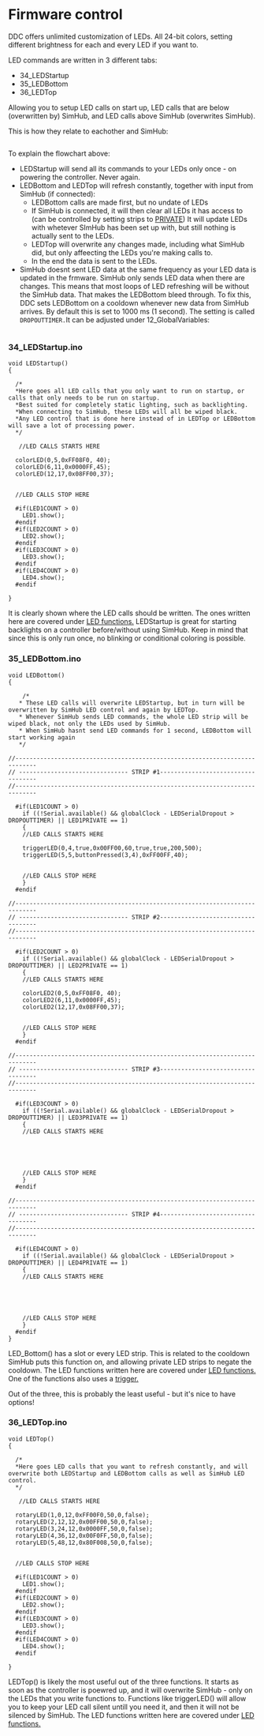 # Firmware control

DDC offers unlimited customization of LEDs. All 24-bit colors, setting different brightness for each and every LED if you want to.&#x20;

LED commands are written in 3 different tabs:

* 34\_LEDStartup
* 35\_LEDBottom
* 36\_LEDTop

Allowing you to setup LED calls on start up, LED calls that are below (overwritten by) SimHub, and LED calls above SimHub (overwrites SimHub).&#x20;

This is how they relate to eachother and SimHub:

<figure><img src="../../../../.gitbook/assets/image (8) (3).png" alt=""><figcaption></figcaption></figure>

To explain the flowchart above:

* LEDStartup will send all its commands to your LEDs only once - on powering the controller. Never again.
* LEDBottom and LEDTop will refresh constantly, together with input from SimHub (if connected):
  * LEDBottom calls are made first, but no undate of LEDs
  * If SimHub is connected, it will then clear all LEDs it has access to (can be controlled by setting strips to [PRIVATE](../#14\_ledsetup.ino)) It will update LEDs with whetever SImHub has been set up with, but still nothing is actually sent to the LEDs.
  * LEDTop will overwrite any changes made, including what SimHub did, but only affeecting the LEDs you're making calls to.&#x20;
  * In the end the data is sent to the LEDs.&#x20;
* SimHub doesnt sent LED data at the same frequency as your LED data is updated in the frmware. SimHub only sends LED data when there are changes. This means that most loops of LED refreshing will be without the SimHub data. That makes the LEDBottom bleed through. To fix this, DDC sets LEDBottom on a cooldown whenever new data from SimHub arrives. By default this is set to 1000 ms (1 second). The setting is called `DROPOUTTIMER.`It can be adjusted under 12\_GlobalVariables:

<figure><img src="../../../../.gitbook/assets/image (14) (1).png" alt=""><figcaption></figcaption></figure>

### 34\_LEDStartup.ino

```
void LEDStartup()
{

  /*
  *Here goes all LED calls that you only want to run on startup, or calls that only needs to be run on startup. 
  *Best suited for completely static lighting, such as backlighting. 
  *When connecting to SimHub, these LEDs will all be wiped black.
  *Any LED control that is done here instead of in LEDTop or LEDBottom will save a lot of processing power.
  */

   //LED CALLS STARTS HERE

  colorLED(0,5,0xFF08F0, 40);
  colorLED(6,11,0x0000FF,45);
  colorLED(12,17,0x08FF00,37);
  

  //LED CALLS STOP HERE

  #if(LED1COUNT > 0)
    LED1.show();
  #endif
  #if(LED2COUNT > 0)
    LED2.show();
  #endif
  #if(LED3COUNT > 0)
    LED3.show();
  #endif
  #if(LED4COUNT > 0)
    LED4.show();
  #endif

}
```

It is clearly shown where the LED calls should be written. The ones written here are covered under [LED functions.](led-functions.md) LEDStartup is great for starting backlights on a controller before/without using SimHub. Keep in mind that since this is only run once, no blinking or conditional coloring is possible.&#x20;

### 35\_LEDBottom.ino

```
void LEDBottom()
{

    /*
   * These LED calls will overwrite LEDStartup, but in turn will be overwritten by SimHub LED control and again by LEDTop.
   * Whenever SimHub sends LED commands, the whole LED strip will be wiped black, not only the LEDs used by SimHub. 
   * When SimHub hasnt send LED commands for 1 second, LEDBottom will start working again
   */

//----------------------------------------------------------------------------
// ------------------------------- STRIP #1-----------------------------------
//----------------------------------------------------------------------------

  #if(LED1COUNT > 0)
    if ((!Serial.available() && globalClock - LEDSerialDropout > DROPOUTTIMER) || LED1PRIVATE == 1)
    {
    //LED CALLS STARTS HERE

    triggerLED(0,4,true,0x00FF00,60,true,true,200,500);
    triggerLED(5,5,buttonPressed(3,4),0xFF00FF,40);


    //LED CALLS STOP HERE
    }
  #endif

//----------------------------------------------------------------------------
// ------------------------------- STRIP #2-----------------------------------
//----------------------------------------------------------------------------

  #if(LED2COUNT > 0)
    if ((!Serial.available() && globalClock - LEDSerialDropout > DROPOUTTIMER) || LED2PRIVATE == 1)
    {
    //LED CALLS STARTS HERE

    colorLED2(0,5,0xFF08F0, 40);
    colorLED2(6,11,0x0000FF,45);
    colorLED2(12,17,0x08FF00,37);


    //LED CALLS STOP HERE
    }
  #endif

//----------------------------------------------------------------------------
// ------------------------------- STRIP #3-----------------------------------
//----------------------------------------------------------------------------

  #if(LED3COUNT > 0)
    if ((!Serial.available() && globalClock - LEDSerialDropout > DROPOUTTIMER) || LED3PRIVATE == 1)
    {
    //LED CALLS STARTS HERE





    //LED CALLS STOP HERE
    }
  #endif

//----------------------------------------------------------------------------
// ------------------------------- STRIP #4-----------------------------------
//----------------------------------------------------------------------------

  #if(LED4COUNT > 0)
    if ((!Serial.available() && globalClock - LEDSerialDropout > DROPOUTTIMER) || LED4PRIVATE == 1)
    {
    //LED CALLS STARTS HERE





    //LED CALLS STOP HERE
    }
  #endif
}
```

LED\_Bottom() has a slot or every LED strip. This is related to the cooldown SimHub puts this function on, and allowing private LED strips to negate the cooldown. The LED functions written here are covered under [LED functions.](led-functions.md) One of the functions also uses a [trigger.](../../../advanced/conditional-coding/triggers.md)

Out of the three, this is probably the least useful - but it's nice to have options!

### 36\_LEDTop.ino

```
void LEDTop()
{
  
  /*
  *Here goes LED calls that you want to refresh constantly, and will overwrite both LEDStartup and LEDBottom calls as well as SimHub LED control. 
  */

   //LED CALLS STARTS HERE

  rotaryLED(1,0,12,0xFF00F0,50,0,false);
  rotaryLED(2,12,12,0x00FF00,50,0,false);
  rotaryLED(3,24,12,0x0000FF,50,0,false);
  rotaryLED(4,36,12,0x00F0FF,50,0,false);
  rotaryLED(5,48,12,0x80F008,50,0,false);


  //LED CALLS STOP HERE

  #if(LED1COUNT > 0)
    LED1.show();
  #endif
  #if(LED2COUNT > 0)
    LED2.show();
  #endif
  #if(LED3COUNT > 0)
    LED3.show();
  #endif
  #if(LED4COUNT > 0)
    LED4.show();
  #endif

}
```

LEDTop() is likely the most useful out of the three functions. It starts as soon as the controller is poewred up, and it will overwrite SimHub - only on the LEDs that you write functions to. Functions like triggerLED() will allow you to keep your LED call silent untill you need it, and then it will not be silenced by SimHub. The LED functions written here are covered under [LED functions.](led-functions.md)
